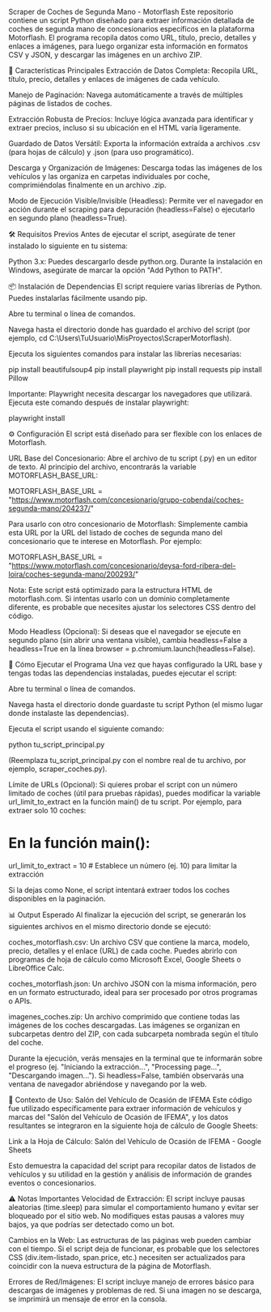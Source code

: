Scraper de Coches de Segunda Mano - Motorflash
Este repositorio contiene un script Python diseñado para extraer información detallada de coches de segunda mano de concesionarios específicos en la plataforma Motorflash. El programa recopila datos como URL, título, precio, detalles y enlaces a imágenes, para luego organizar esta información en formatos CSV y JSON, y descargar las imágenes en un archivo ZIP.

🚀 Características Principales
Extracción de Datos Completa: Recopila URL, título, precio, detalles y enlaces de imágenes de cada vehículo.

Manejo de Paginación: Navega automáticamente a través de múltiples páginas de listados de coches.

Extracción Robusta de Precios: Incluye lógica avanzada para identificar y extraer precios, incluso si su ubicación en el HTML varía ligeramente.

Guardado de Datos Versátil: Exporta la información extraída a archivos .csv (para hojas de cálculo) y .json (para uso programático).

Descarga y Organización de Imágenes: Descarga todas las imágenes de los vehículos y las organiza en carpetas individuales por coche, comprimiéndolas finalmente en un archivo .zip.

Modo de Ejecución Visible/Invisible (Headless): Permite ver el navegador en acción durante el scraping para depuración (headless=False) o ejecutarlo en segundo plano (headless=True).

🛠️ Requisitos Previos
Antes de ejecutar el script, asegúrate de tener instalado lo siguiente en tu sistema:

Python 3.x: Puedes descargarlo desde python.org. Durante la instalación en Windows, asegúrate de marcar la opción "Add Python to PATH".

📦 Instalación de Dependencias
El script requiere varias librerías de Python. Puedes instalarlas fácilmente usando pip.

Abre tu terminal o línea de comandos.

Navega hasta el directorio donde has guardado el archivo del script (por ejemplo, cd C:\Users\TuUsuario\MisProyectos\ScraperMotorflash).

Ejecuta los siguientes comandos para instalar las librerías necesarias:

pip install beautifulsoup4
pip install playwright
pip install requests
pip install Pillow

Importante: Playwright necesita descargar los navegadores que utilizará. Ejecuta este comando después de instalar playwright:

playwright install

⚙️ Configuración
El script está diseñado para ser flexible con los enlaces de Motorflash.

URL Base del Concesionario:
Abre el archivo de tu script (.py) en un editor de texto. Al principio del archivo, encontrarás la variable MOTORFLASH_BASE_URL:

MOTORFLASH_BASE_URL = "https://www.motorflash.com/concesionario/grupo-cobendai/coches-segunda-mano/204237/"

Para usarlo con otro concesionario de Motorflash: Simplemente cambia esta URL por la URL del listado de coches de segunda mano del concesionario que te interese en Motorflash. Por ejemplo:

MOTORFLASH_BASE_URL = "https://www.motorflash.com/concesionario/deysa-ford-ribera-del-loira/coches-segunda-mano/200293/"

Nota: Este script está optimizado para la estructura HTML de motorflash.com. Si intentas usarlo con un dominio completamente diferente, es probable que necesites ajustar los selectores CSS dentro del código.

Modo Headless (Opcional):
Si deseas que el navegador se ejecute en segundo plano (sin abrir una ventana visible), cambia headless=False a headless=True en la línea browser = p.chromium.launch(headless=False).

🚀 Cómo Ejecutar el Programa
Una vez que hayas configurado la URL base y tengas todas las dependencias instaladas, puedes ejecutar el script:

Abre tu terminal o línea de comandos.

Navega hasta el directorio donde guardaste tu script Python (el mismo lugar donde instalaste las dependencias).

Ejecuta el script usando el siguiente comando:

python tu_script_principal.py

(Reemplaza tu_script_principal.py con el nombre real de tu archivo, por ejemplo, scraper_coches.py).

Límite de URLs (Opcional):
Si quieres probar el script con un número limitado de coches (útil para pruebas rápidas), puedes modificar la variable url_limit_to_extract en la función main() de tu script. Por ejemplo, para extraer solo 10 coches:

# En la función main():
url_limit_to_extract = 10  # Establece un número (ej. 10) para limitar la extracción

Si la dejas como None, el script intentará extraer todos los coches disponibles en la paginación.

📊 Output Esperado
Al finalizar la ejecución del script, se generarán los siguientes archivos en el mismo directorio donde se ejecutó:

coches_motorflash.csv: Un archivo CSV que contiene la marca, modelo, precio, detalles y el enlace (URL) de cada coche. Puedes abrirlo con programas de hoja de cálculo como Microsoft Excel, Google Sheets o LibreOffice Calc.

coches_motorflash.json: Un archivo JSON con la misma información, pero en un formato estructurado, ideal para ser procesado por otros programas o APIs.

imagenes_coches.zip: Un archivo comprimido que contiene todas las imágenes de los coches descargadas. Las imágenes se organizan en subcarpetas dentro del ZIP, con cada subcarpeta nombrada según el título del coche.

Durante la ejecución, verás mensajes en la terminal que te informarán sobre el progreso (ej. "Iniciando la extracción...", "Processing page...", "Descargando imagen..."). Si headless=False, también observarás una ventana de navegador abriéndose y navegando por la web.

🔗 Contexto de Uso: Salón del Vehículo de Ocasión de IFEMA
Este código fue utilizado específicamente para extraer información de vehículos y marcas del "Salón del Vehículo de Ocasión de IFEMA", y los datos resultantes se integraron en la siguiente hoja de cálculo de Google Sheets:

Link a la Hoja de Cálculo: Salón del Vehículo de Ocasión de IFEMA - Google Sheets

Esto demuestra la capacidad del script para recopilar datos de listados de vehículos y su utilidad en la gestión y análisis de información de grandes eventos o concesionarios.

⚠️ Notas Importantes
Velocidad de Extracción: El script incluye pausas aleatorias (time.sleep) para simular el comportamiento humano y evitar ser bloqueado por el sitio web. No modifiques estas pausas a valores muy bajos, ya que podrías ser detectado como un bot.

Cambios en la Web: Las estructuras de las páginas web pueden cambiar con el tiempo. Si el script deja de funcionar, es probable que los selectores CSS (div.item-listado, span.price, etc.) necesiten ser actualizados para coincidir con la nueva estructura de la página de Motorflash.

Errores de Red/Imágenes: El script incluye manejo de errores básico para descargas de imágenes y problemas de red. Si una imagen no se descarga, se imprimirá un mensaje de error en la consola.
